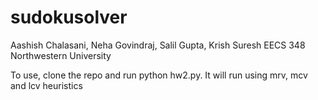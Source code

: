 sudokusolver
============
Aashish Chalasani, Neha Govindraj, Salil Gupta, Krish Suresh EECS 348 Northwestern University

To use, clone the repo and run python hw2.py. It will run using mrv, mcv and lcv heuristics
